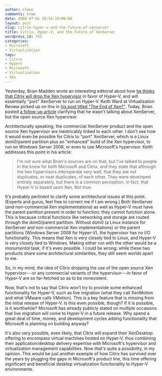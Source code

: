 ```yaml
---
author: slowe
comments: true
date: 2008-07-01 20:54:15+00:00
layout: post
slug: citrix-hyper-v-and-the-future-of-xenserver
title: Citrix, Hyper-V, and the Future of XenServer
wordpress_id: 753
categories:
- Microsoft
- Virtualization
tags:
- Citrix
- HyperV
- Microsoft
- Virtualization
- Xen
---
```


Yesterday, Brian Madden wrote an interesting editorial about how [he thinks that Citrix will drop the Xen hypervisor](http://www.brianmadden.com/blog/BrianMadden/Prediction-Citrix-will-drop-the-open-source-Xen-hypervisor-for-Hyper-V) in favor of Hyper-V, and will essentially "port" XenServer to run on Hyper-V. Keith Ward at Virtualization Review picked up on this in [his post titled "The End of Xen?"](http://virtualizationreview.com/blogs/weblog.aspx?blog=2331). Today, Brian posted [a follow-up article](http://www.brianmadden.com/blog/BrianMadden/Citrix-XenServer-is-here-to-stay) clarifying that he wasn't talking about XenServer, but the open source Xen hypervisor.

Architecturally speaking, the commercial XenServer product and the open source Xen hypervisor are inextricably linked to each other. I don't see how it would even be possible for Citrix to "port" XenServer, which is a Linux dom0/parent partition plus an "enhanced" build of the Xen hypervisor, to run on Windows Server 2008, or even to use Microsoft's hypervisor. Keith addresses this point in his article:

>I'm not sure what Brian's sources are on that, but I've talked to people in the know for both Microsoft and Citrix, and they state that although the two hypervisors interoperate very well, that they are not duplicates, or near duplicates, of each other. They were developed entirely separately, but there is a common perception, in fact, that Hyper-V is based upon Xen. Not true.

It's probably pertinent to clarify some architectural issues at this point. (Experts and gurus, feel free to correct me if I am wrong.) Both XenServer (and non-commercial Xen implementations) as well as Hyper-V _must_ have the parent partition present in order to function; they cannot function alone. This is because critical functions like networking and storage are routed through the dom0/parent partition. Without dom0 (a Linux instance for XenServer and non-commercial Xen implementations) or the parent partitions (Windows Server 2008 for Hyper-V), the hypervisor has no I/O functionality. This means that Xen is very closely tied to Linux, and Hyper-V is very closely tied to Windows. Making either run with the other would be a _monumental_ task, if it's even possible. I could be wrong; while these two products share some architectural similarities, they still seem worlds apart to me.

So, in my mind, the idea of Citrix dropping the use of the open source Xen hypervisor---or any commercial variants of the hypervisor---in favor of Hyper-V are so far-fetched so as to be nonexistent.

Now, that's not to say that Citrix won't try to provide some enhanced functionality for Hyper-V, such as live migration (what they call XenMotion and what VMware calls VMotion). This is a key feature that is missing from the initial release of Hyper-V. Is this even possible, though? If it is possible, is it worthwhile? Microsoft has already publicly stated on multiple occasions that live migration will come to Hyper-V in a future release. Why spend a great deal of time, money, and development cycles adding functionality that Microsoft is planning on building anyway?

It's also very possible, even likely, that Citrix will expand their XenDesktop offering to encompass virtual machines hosted on Hyper-V, thus combining their application/desktop delivery expertise with Microsoft's hypervisor and virtualization management capabilities. Now _that's_ quite a possibility, in my opinion. This would be just another example of how Citrix has survived over the years by plugging the gaps in Microsoft's product line, this time offering significant and beneficial desktop virtualization functionality to Hyper-V environments.
